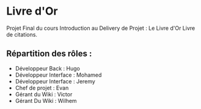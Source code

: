# Livre d'Or
Projet Final du cours Introduction au Delivery de Projet : Le Livre d'Or
Livre de citations.

## Répartition des rôles :
- Développeur Back : Hugo
- Développeur Interface : Mohamed
- Développeur Interface : Jeremy
- Chef de projet : Evan
- Gérant du Wiki : Victor
- Gérant Du Wiki : Wilhem 

